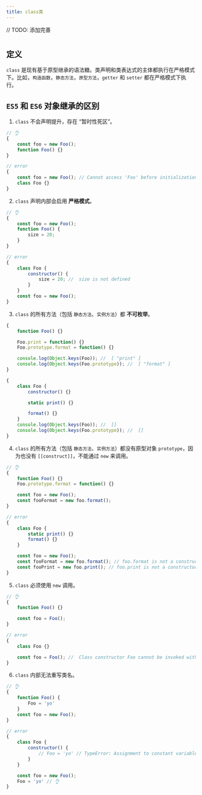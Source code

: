 ```yaml
---
title: class类
---
```


// TODO: 添加完善

# 

## 定义

`class` 是现有基于原型继承的语法糖。类声明和类表达式的主体都执行在严格模式下。比如，`构造函数`，`静态方法`，`原型方法`，`getter` 和 `setter` 都在严格模式下执行。

## `ES5` 和 `ES6` 对象继承的区别

1. `class` 不会声明提升，存在 “暂时性死区”。

```js
// 👌
{
    const foo = new Foo();
    function Foo() {}
}

// error
{
    const foo = new Foo(); // Cannot access 'Foo' before initialization
    class Foo {}
}
```

2. `class` 声明内部会启用 **严格模式**。

```js
// 👌
{
    const foo = new Foo();
    function Foo() {
        size = 20;
    }
}

// error
{
    class Foo {
        constructor() {
            size = 20; //  size is not defined
        }
    }
    const foo = new Foo();
}
```

3. `class` 的所有方法（包括 `静态方法`、`实例方法`）都 **不可枚举**。

```js
{
    function Foo() {}

    Foo.print = function() {}
    Foo.prototype.format = function() {}

    console.log(Object.keys(Foo)); //  [ "print" ]
    console.log(Object.keys(Foo.prototype)); //  [ "format" ]
}

{
    class Foo {
        constructor() {}

        static print() {}

        format() {}
    }
    console.log(Object.keys(Foo)); //  []
    console.log(Object.keys(Foo.prototype)); //  []
}

```

4. `class` 的所有方法（包括 `静态方法`、`实例方法`）都没有原型对象 `prototype`，因为也没有 `[[construct]]`，不能通过 `new` 来调用。

```js
// 👌
{
    function Foo() {}
    Foo.prototype.format = function() {}

    const foo = new Foo();
    const fooFormat = new foo.format();
}

// error
{
    class Foo {
        static print() {}
        format() {}
    }

    const foo = new Foo();
    const fooFormat = new foo.format(); // foo.format is not a constructor
    const fooPrint = new foo.print(); // foo.print is not a constructor
}
```

5. `class` 必须使用 `new` 调用。

```js
// 👌
{
    function Foo() {}

    const foo = Foo();
}

// error
{
    class Foo {}

    const foo = Foo(); //  Class constructor Foo cannot be invoked without 'new'
}
```

6. `class` 内部无法重写类名。

```js
// 👌
{
    function Foo() {
        Foo = 'yo'
    }
    const foo = new Foo();
}

// error
{
    class Foo {
        constructor() {
            // Foo = 'yo' // TypeError: Assignment to constant variable
        }
    }

    const foo = new Foo();
    Foo = 'yo' // 👌
}
```
